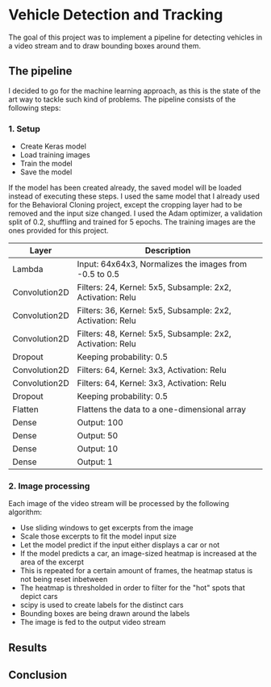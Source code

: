 # Vehicle Detection and Tracking
The goal of this project was to implement a pipeline for detecting vehicles in a video stream and to draw bounding boxes around them.

## The pipeline
I decided to go for the machine learning approach, as this is the state of the art way to tackle such kind of problems. The pipeline consists of the following steps:

### 1. Setup
- Create Keras model
- Load training images
- Train the model
- Save the model

If the model has been created already, the saved model will be loaded instead of executing these steps. I used the same model that I already used for the Behavioral Cloning project, except the cropping layer had to be removed and the input size changed. I used the Adam optimizer, a validation split of 0.2, shuffling and trained for 5 epochs. The training images are the ones provided for this project.

|Layer        |Description                                                |
| ----------- | --------------------------------------------------------- |
|Lambda       | Input: 64x64x3, Normalizes the images from -0.5 to 0.5    |
|Convolution2D| Filters: 24, Kernel: 5x5, Subsample: 2x2, Activation: Relu|
|Convolution2D| Filters: 36, Kernel: 5x5, Subsample: 2x2, Activation: Relu|
|Convolution2D| Filters: 48, Kernel: 5x5, Subsample: 2x2, Activation: Relu|
|Dropout      | Keeping probability: 0.5                                  |
|Convolution2D| Filters: 64, Kernel: 3x3, Activation: Relu                |
|Convolution2D| Filters: 64, Kernel: 3x3, Activation: Relu                |
|Dropout      | Keeping probability: 0.5                                  |
|Flatten      | Flattens the data to a one-dimensional array              |
|Dense        | Output: 100                                               |
|Dense        | Output: 50                                                |
|Dense        | Output: 10                                                |
|Dense        | Output: 1                                                 |

### 2. Image processing
Each image of the video stream will be processed by the following algorithm:
- Use sliding windows to get excerpts from the image
- Scale those excerpts to fit the model input size
- Let the model predict if the input either displays a car or not
- If the model predicts a car, an image-sized heatmap is increased at the area of the excerpt
- This is repeated for a certain amount of frames, the heatmap status is not being reset inbetween
- The heatmap is thresholded in order to filter for the "hot" spots that depict cars
- scipy is used to create labels for the distinct cars
- Bounding boxes are being drawn around the labels
- The image is fed to the output video stream

## Results

## Conclusion
